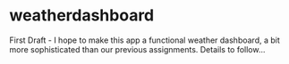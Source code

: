 # weatherdashboard
First Draft - I hope to make this app a functional weather dashboard, a bit more sophisticated than our previous assignments. Details to follow...